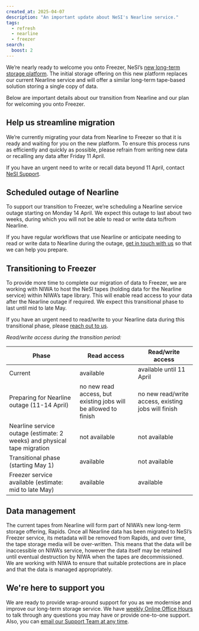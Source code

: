 ```yaml
---
created_at: 2025-04-07
description: "An important update about NeSI's Nearline service."
tags:
  - refresh
  - nearline
  - freezer
search:
  boost: 2
---
```



We’re nearly ready to welcome you onto Freezer, NeSI’s [new long-term storage platform](https://www.nesi.org.nz/case-studies/deeper-dive-nesis-platform-refresh-part-1). The initial storage offering on this new platform replaces our current Nearline service and will offer a similar long-term tape-based solution storing a single copy of data.

Below are important details about our transition from Nearline and our plan for welcoming you onto Freezer. 

## Help us streamline migration

We’re currently migrating your data from Nearline to Freezer so that it is ready and waiting for you on the new platform. To ensure this process runs as efficiently and quickly as possible, please refrain from writing new data or recalling any data after Friday 11 April. 

If you have an urgent need to write or recall data beyond 11 April, contact [NeSI Support](mailto:support@nesi.org.nz).

## Scheduled outage of Nearline

To support our transition to Freezer, we’re scheduling a Nearline service outage starting on Monday 14 April. We expect this outage to last about two weeks, during which you will not be able to read or write data to/from Nearline. 

If you have regular workflows that use Nearline or anticipate needing to read or write data to Nearline during the outage, [get in touch with us](mailto:support@nesi.org.nz) so that we can help you prepare.

## Transitioning to Freezer

To provide more time to complete our migration of data to Freezer, we are working with NIWA to host the NeSI tapes (holding data for the Nearline service) within NIWA’s tape library. This will enable read access to your data after the Nearline outage if required. We expect this transitional phase to last until mid to late May. 

If you have an urgent need to read/write to your Nearline data during this transitional phase, please [reach out to us](mailto:support@nesi.org.nz).  

_Read/write access during the transition period:_


| Phase                                         | Read access                           | Read/write access                        |
|-----------------------------------------------|--------------------------------------|----------------------------------------|
| Current                                   | available                             | available until 11 April                |
| Preparing for Nearline outage (11-14 April)| no new read access, but existing jobs will be allowed to finish | no new read/write access, existing jobs will finish |
| Nearline service outage (estimate: 2 weeks) and physical tape migration | not available                         | not available                            |
| Transitional phase (starting May 1)       | available                             | not available                            |
| Freezer service available (estimate: mid to late May) | available                             | available                                |


## Data management

The current tapes from Nearline will form part of NIWA’s new long-term storage offering, Rapids. Once all Nearline data has been migrated to NeSI’s Freezer service, its metadata will be removed from Rapids, and over time, the tape storage media will be over-written. This means that the data will be inaccessible on NIWA’s service, however the data itself may be retained until eventual destruction by NIWA when the tapes are decommissioned. We are working with NIWA to ensure that suitable protections are in place and that the data is managed appropriately.

## We're here to support you

We are ready to provide wrap-around support for you as we modernise and improve our long-term storage service. We have
[weekly Online Office Hours](../../Getting_Started/Getting_Help/Weekly_Online_Office_Hours.md) to talk through any questions you may have or provide one-to-one support. Also, you can [email our Support Team at any time](mailto:support@nesi.org.nz).

